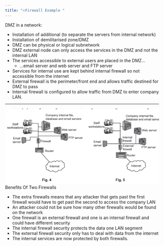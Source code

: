 ```yaml
---
title: "🔥Firewall Example "
--- 
```



DMZ in a network:
- Installation of additional (to separate the servers from internal network)
- Installation of demilitarised zone/DMZ
- DMZ can be physical or logical subnetwork
- DMZ external node can only access the services in the DMZ and not the internal LAN
- The services accessible to external users are placed in the DMZ...
  - ...email server and web server and FTP server
- Services for internal use are kept behind internal firewall so not accessible from the internet
- External firewall is the perimeter/front end and allows traffic destined for DMZ to pass
- Internal firewall is configured to allow traffic from DMZ to enter company LAN.

---
![two firewall](/Images/firewall.png)
Benefits Of Two Firewalls

- The extra firewalls means that any attacker that gets past the first firewall would have to get past the second to access the company LAN
- An attacker could not be sure how many other firewalls would be found on the network
- One firewall is an external firewall and one is an internal firewall and could have different security
- The internal firewall security protects the data one LAN segment
- The external firewall security only has to deal with data from the internet
- The internal services are now protected by both firewalls. 